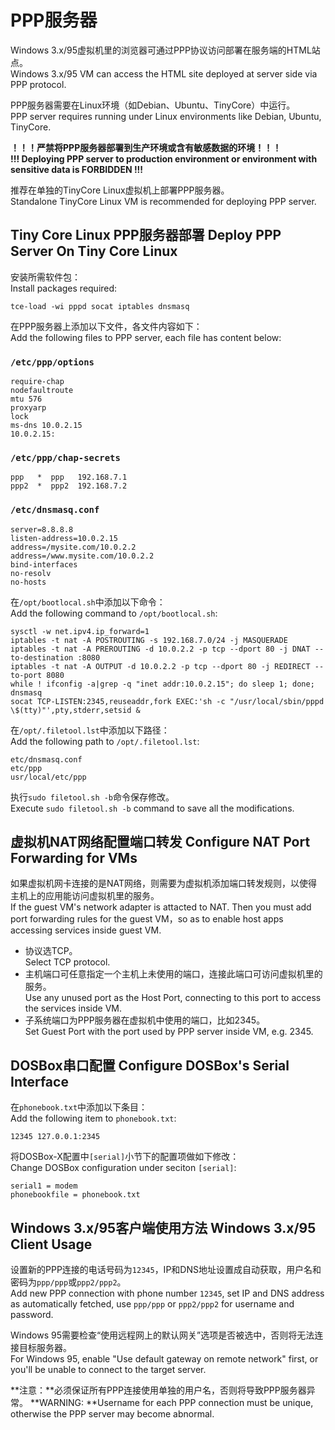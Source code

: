 PPP服务器
=========

Windows 3.x/95虚拟机里的浏览器可通过PPP协议访问部署在服务端的HTML站点。  
Windows 3.x/95 VM can access the HTML site deployed at server side via PPP protocol.

PPP服务器需要在Linux环境（如Debian、Ubuntu、TinyCore）中运行。  
PPP server requires running under Linux environments like Debian, Ubuntu, TinyCore.

**！！！严禁将PPP服务器部署到生产环境或含有敏感数据的环境！！！**  
**!!! Deploying PPP server to production environment or environment with sensitive data is FORBIDDEN !!!**

推荐在单独的TinyCore Linux虚拟机上部署PPP服务器。  
Standalone TinyCore Linux VM is recommended for deploying PPP server.

## Tiny Core Linux PPP服务器部署 Deploy PPP Server On Tiny Core Linux

安装所需软件包：  
Install packages required:

	tce-load -wi pppd socat iptables dnsmasq

在PPP服务器上添加以下文件，各文件内容如下：  
Add the following files to PPP server, each file has content below:

### `/etc/ppp/options`

	require-chap
	nodefaultroute
	mtu 576
	proxyarp
	lock
	ms-dns 10.0.2.15
	10.0.2.15:

### `/etc/ppp/chap-secrets`

	ppp	  *  ppp   192.168.7.1
	ppp2  *  ppp2  192.168.7.2

### `/etc/dnsmasq.conf`

	server=8.8.8.8
	listen-address=10.0.2.15
	address=/mysite.com/10.0.2.2
	address=/www.mysite.com/10.0.2.2
	bind-interfaces
	no-resolv
	no-hosts

在`/opt/bootlocal.sh`中添加以下命令：  
Add the following command to `/opt/bootlocal.sh`:

	sysctl -w net.ipv4.ip_forward=1
	iptables -t nat -A POSTROUTING -s 192.168.7.0/24 -j MASQUERADE
	iptables -t nat -A PREROUTING -d 10.0.2.2 -p tcp --dport 80 -j DNAT --to-destination :8080
	iptables -t nat -A OUTPUT -d 10.0.2.2 -p tcp --dport 80 -j REDIRECT --to-port 8080
	while ! ifconfig -a|grep -q "inet addr:10.0.2.15"; do sleep 1; done;
	dnsmasq
	socat TCP-LISTEN:2345,reuseaddr,fork EXEC:'sh -c "/usr/local/sbin/pppd \$(tty)"',pty,stderr,setsid &

在`/opt/.filetool.lst`中添加以下路径：  
Add the following path to `/opt/.filetool.lst`:

	etc/dnsmasq.conf
	etc/ppp
	usr/local/etc/ppp

执行`sudo filetool.sh -b`命令保存修改。  
Execute `sudo filetool.sh -b` command to save all the modifications.

## 虚拟机NAT网络配置端口转发 Configure NAT Port Forwarding for VMs

如果虚拟机网卡连接的是NAT网络，则需要为虚拟机添加端口转发规则，以使得主机上的应用能访问虚拟机里的服务。  
If the guest VM's network adapter is attacted to NAT. Then you must add port forwarding rules for the guest VM，so as to enable host apps accessing services inside guest VM.

* 协议选TCP。  
  Select TCP protocol.
* 主机端口可任意指定一个主机上未使用的端口，连接此端口可访问虚拟机里的服务。  
  Use any unused port as the Host Port, connecting to this port to access the services inside VM.
* 子系统端口为PPP服务器在虚拟机中使用的端口，比如2345。  
  Set Guest Port with the port used by PPP server inside VM, e.g. 2345.

## DOSBox串口配置 Configure DOSBox's Serial Interface

在`phonebook.txt`中添加以下条目：  
Add the following item to `phonebook.txt`:

	12345 127.0.0.1:2345

将DOSBox-X配置中`[serial]`小节下的配置项做如下修改：  
Change DOSBox configuration under seciton `[serial]`:

	serial1 = modem
	phonebookfile = phonebook.txt

## Windows 3.x/95客户端使用方法 Windows 3.x/95 Client Usage

设置新的PPP连接的电话号码为`12345`，IP和DNS地址设置成自动获取，用户名和密码为`ppp/ppp`或`ppp2/ppp2`。  
Add new PPP connection with phone number `12345`, set IP and DNS address as automatically fetched, use `ppp/ppp` or `ppp2/ppp2` for username and password.

Windows 95需要检查“使用远程网上的默认网关”选项是否被选中，否则将无法连接目标服务器。  
For Windows 95, enable "Use default gateway on remote network" first, or you'll be unable to connect to the target server.

**注意：**必须保证所有PPP连接使用单独的用户名，否则将导致PPP服务器异常。
**WARNING: **Username for each PPP connection must be unique, otherwise the PPP server may become abnormal.

